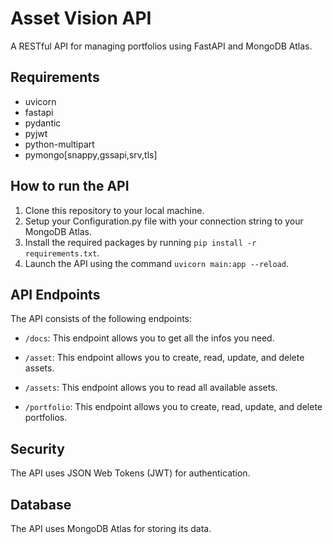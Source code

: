 
# Asset Vision API

A RESTful API for managing portfolios using FastAPI and MongoDB Atlas.

## Requirements

-   uvicorn
-   fastapi
-   pydantic
-   pyjwt
-   python-multipart
-   pymongo[snappy,gssapi,srv,tls]

## How to run the API

1.  Clone this repository to your local machine.
2.  Setup your Configuration.py file with your connection string to your MongoDB Atlas.
3.  Install the required packages by running `pip install -r requirements.txt`.
4.  Launch the API using the command `uvicorn main:app --reload`.
    

## API Endpoints

The API consists of the following endpoints:

-  `/docs`: This endpoint allows you to get all the infos you need.

- `/asset`: This endpoint allows you to create, read, update, and delete assets.

- `/assets`: This endpoint allows you to read all available assets.
    
-  `/portfolio`: This endpoint allows you to create, read, update, and delete portfolios.
    

## Security

The API uses JSON Web Tokens (JWT) for authentication.

## Database

The API uses MongoDB Atlas for storing its data.